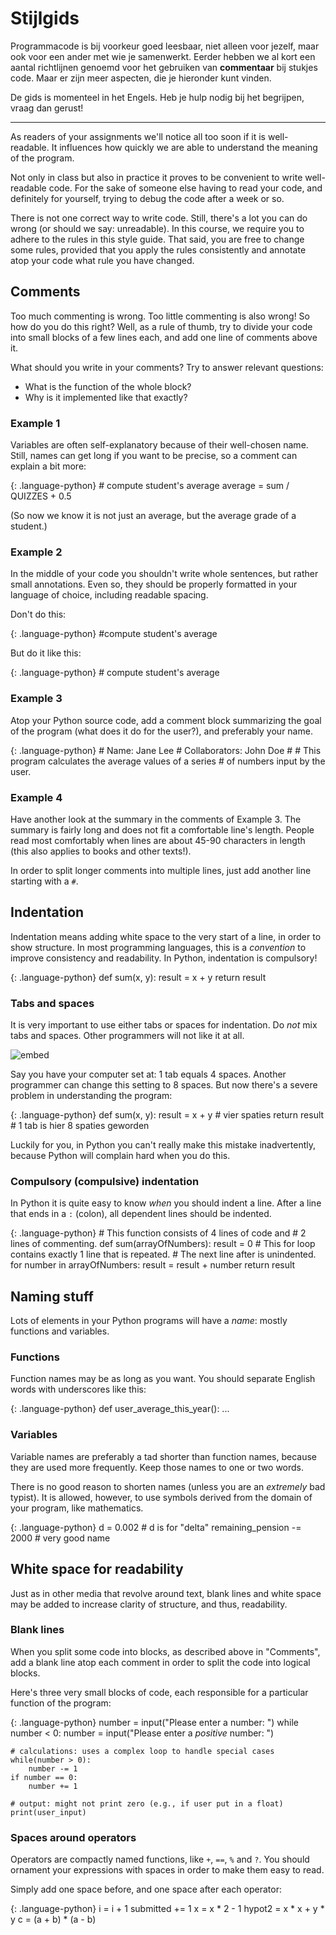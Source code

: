# Stijlgids #

Programmacode is bij voorkeur goed leesbaar, niet alleen voor jezelf, maar ook voor een ander met wie je samenwerkt. Eerder hebben we al kort een aantal richtlijnen genoemd voor het gebruiken van **commentaar** bij stukjes code. Maar er zijn meer aspecten, die je hieronder kunt vinden.

De gids is momenteel in het Engels. Heb je hulp nodig bij het begrijpen, vraag dan gerust!

---

As readers of your assignments we'll notice all too soon if it is
well-readable. It influences how quickly we are able to understand the meaning
of the program.

Not only in class but also in practice it proves to be convenient to write
well-readable code. For the sake of someone else having to read your code, and
definitely for yourself, trying to debug the code after a week or so.

There is not one correct way to write code. Still, there's a lot you can do
wrong (or should we say: unreadable). In this course, we require you to adhere
to the rules in this style guide. That said, you are free to change some rules,
provided that you apply the rules consistently and annotate atop your code what
rule you have changed.

## Comments

Too much commenting is wrong. Too little commenting is also wrong! So how do
you do this right? Well, as a rule of thumb, try to divide your code into small
blocks of a few lines each, and add one line of comments above it.

What should you write in your comments? Try to answer relevant questions:

* What is the function of the whole block?
* Why is it implemented like that exactly?

### Example 1

Variables are often self-explanatory because of their well-chosen name. Still,
names can get long if you want to be precise, so a comment can explain a bit
more:

{: .language-python}
    # compute student's average
    average = sum / QUIZZES + 0.5

(So now we know it is not just an average, but the average grade of a student.)

### Example 2

In the middle of your code you shouldn't write whole sentences, but rather
small annotations. Even so, they should be properly formatted in your language
of choice, including readable spacing.

Don't do this:

{: .language-python}
    #compute student's average

But do it like this:

{: .language-python}
    # compute student's average

### Example 3

Atop your Python source code, add a comment block summarizing the goal of the
program (what does it do for the user?), and preferably your name.

{: .language-python}
    # Name: Jane Lee
    # Collaborators: John Doe
    #
    # This program calculates the average values of a series
    # of numbers input by the user.

### Example 4

Have another look at the summary in the comments of Example 3. The summary is
fairly long and does not fit a comfortable line's length. People read most
comfortably when lines are about 45-90 characters in length (this also applies
to books and other texts!).

In order to split longer comments into multiple lines, just add another line
starting with a `#`.

## Indentation

Indentation means adding white space to the very start of a line, in order to
show structure. In most programming languages, this is a *convention* to
improve consistency and readability. In Python, indentation is compulsory!

{: .language-python}
    def sum(x, y):
        result = x + y
        return result

### Tabs and spaces

It is very important to use either tabs or spaces for indentation. Do *not* mix
tabs and spaces. Other programmers will not like it at all.

![embed](https://www.youtube.com/embed/SsoOG6ZeyUI)

Say you have your computer set at: 1 tab equals 4 spaces. Another programmer
can change this setting to 8 spaces. But now there's a severe problem in
understanding the program:

{: .language-python}
    def sum(x, y):
        result = x + y     # vier spaties
            return result  # 1 tab is hier 8 spaties geworden

Luckily for you, in Python you can't really make this mistake inadvertently,
because Python will complain hard when you do this.

### Compulsory (compulsive) indentation

In Python it is quite easy to know *when* you should indent a line. After a
line that ends in a `:` (colon), all dependent lines should be indented.

{: .language-python}
    # This function consists of 4 lines of code and
    # 2 lines of commenting.
    def sum(arrayOfNumbers):
        result = 0
        # This for loop contains exactly 1 line that is repeated.
        # The next line after is unindented.
        for number in arrayOfNumbers:
            result = result + number
        return result

## Naming stuff

Lots of elements in your Python programs will have a *name*: mostly functions
and variables.

### Functions

Function names may be as long as you want. You should separate English words
with underscores like this:

{: .language-python}
    def user_average_this_year():
        ...

### Variables

Variable names are preferably a tad shorter than function names, because they
are used more frequently. Keep those names to one or two words.

There is no good reason to shorten names (unless you are an *extremely* bad
typist). It is allowed, however, to use symbols derived from the domain of your
program, like mathematics.

{: .language-python}
    d = 0.002                   # d is for "delta"
    remaining_pension -= 2000   # very good name

## White space for readability

Just as in other media that revolve around text, blank lines and white space
may be added to increase clarity of structure, and thus, readability.

### Blank lines

When you split some code into blocks, as described above in "Comments", add a
blank line atop each comment in order to split the code into logical blocks.

Here's three very small blocks of code, each responsible for a particular
function of the program:

{: .language-python}
    number = input("Please enter a number: ")
    while number < 0:
        number = input("Please enter a *positive* number: ")

    # calculations: uses a complex loop to handle special cases
    while(number > 0):
        number -= 1
    if number == 0:
        number += 1

    # output: might not print zero (e.g., if user put in a float)
    print(user_input)

### Spaces around operators

Operators are compactly named functions, like `+`, `==`, `%` and `?`. You
should ornament your expressions with spaces in order to make them easy to read.

Simply add one space before, and one space after each operator:

{: .language-python}
    i = i + 1
    submitted += 1
    x = x * 2 - 1
    hypot2 = x * x + y * y
    c = (a + b) * (a - b)
